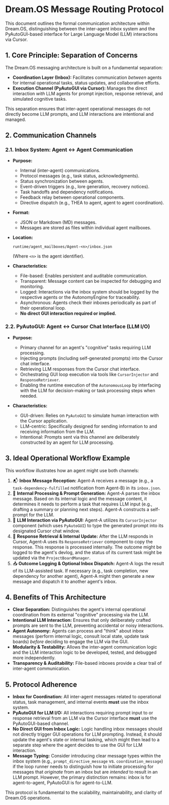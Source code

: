 # Dream.OS Message Routing Protocol

This document outlines the formal communication architecture within Dream.OS, distinguishing between the inter-agent inbox system and the PyAutoGUI-based interface for Large Language Model (LLM) interactions via Cursor.

## 1. Core Principle: Separation of Concerns

The Dream.OS messaging architecture is built on a fundamental separation:

*   **Coordination Layer (Inbox):** Facilitates communication *between* agents for internal operational tasks, status updates, and collaborative efforts.
*   **Execution Channel (PyAutoGUI via Cursor):** Manages the direct interaction *with* LLM agents for prompt injection, response retrieval, and simulated cognitive tasks.

This separation ensures that inter-agent operational messages do not directly become LLM prompts, and LLM interactions are intentional and managed.

## 2. Communication Channels

### 2.1. Inbox System: Agent ↔ Agent Communication

*   **Purpose:**
    *   Internal (inter-agent) communications.
    *   Protocol messages (e.g., task status, acknowledgments).
    *   Status synchronization between agents.
    *   Event-driven triggers (e.g., lore generation, recovery notices).
    *   Task handoffs and dependency notifications.
    *   Feedback relay between operational components.
    *   Directive dispatch (e.g., THEA to agent, agent to agent coordination).

*   **Format:**
    *   JSON or Markdown (MD) messages.
    *   Messages are stored as files within individual agent mailboxes.

*   **Location:**
    ```
    runtime/agent_mailboxes/Agent-<n>/inbox.json
    ```
    (Where `<n>` is the agent identifier).

*   **Characteristics:**
    *   File-based: Enables persistent and auditable communication.
    *   Transparent: Message content can be inspected for debugging and monitoring.
    *   Logged: Interactions via the inbox system should be logged by the respective agents or the AutonomyEngine for traceability.
    *   Asynchronous: Agents check their inboxes periodically as part of their operational loop.
    *   **No direct GUI interaction required or implied.**

### 2.2. PyAutoGUI: Agent ↔ Cursor Chat Interface (LLM I/O)

*   **Purpose:**
    *   Primary channel for an agent's "cognitive" tasks requiring LLM processing.
    *   Injecting prompts (including self-generated prompts) into the Cursor chat interface.
    *   Retrieving LLM responses from the Cursor chat interface.
    *   Orchestrating GUI loop execution via tools like `CursorInjector` and `ResponseRetriever`.
    *   Enabling the runtime execution of the `AutonomousLoop` by interfacing with the LLM for decision-making or task processing steps when needed.

*   **Characteristics:**
    *   GUI-driven: Relies on `PyAutoGUI` to simulate human interaction with the Cursor application.
    *   LLM-centric: Specifically designed for sending information to and receiving information from the LLM.
    *   Intentional: Prompts sent via this channel are deliberately constructed by an agent for LLM processing.

## 3. Ideal Operational Workflow Example

This workflow illustrates how an agent might use both channels:

1.  📬 **Inbox Message Reception:** Agent-A receives a message (e.g., a `task-dependency-fulfilled` notification from Agent-B) in its `inbox.json`.
2.  🧠 **Internal Processing & Prompt Generation:** Agent-A parses the inbox message. Based on its internal logic and the message content, it determines it needs to perform a task that requires LLM input (e.g., drafting a summary or planning next steps). Agent-A constructs a self-prompt for the LLM.
3.  🎯 **LLM Interaction via PyAutoGUI:** Agent-A utilizes its `CursorInjector` component (which uses `PyAutoGUI`) to type the generated prompt into its designated Cursor chat window.
4.  🧾 **Response Retrieval & Internal Update:** After the LLM responds in Cursor, Agent-A uses its `ResponseRetriever` component to copy the response. This response is processed internally. The outcome might be logged to the agent's devlog, and the status of its current task might be updated via the `ProjectBoardManager`.
5.  📤 **Outcome Logging & Optional Inbox Dispatch:** Agent-A logs the result of its LLM-assisted task. If necessary (e.g., task completion, new dependency for another agent), Agent-A might then generate a new message and dispatch it to another agent's inbox.

## 4. Benefits of This Architecture

*   **Clear Separation:** Distinguishes the agent's internal operational coordination from its external "cognitive" processing via the LLM.
*   **Intentional LLM Interaction:** Ensures that only deliberately crafted prompts are sent to the LLM, preventing accidental or noisy interactions.
*   **Agent Autonomy:** Agents can process and "think" about inbox messages (perform internal logic, consult local state, update task boards) *before* deciding to engage the LLM via the GUI.
*   **Modularity & Testability:** Allows the inter-agent communication logic and the LLM interaction logic to be developed, tested, and debugged more independently.
*   **Transparency & Auditability:** File-based inboxes provide a clear trail of inter-agent communication.

## 5. Protocol Adherence

*   **Inbox for Coordination:** All inter-agent messages related to operational status, task management, and internal events **must** use the inbox system.
*   **PyAutoGUI for LLM I/O:** All interactions requiring prompt input to or response retrieval from an LLM via the Cursor interface **must** use the PyAutoGUI-based channel.
*   **No Direct GUI from Inbox Logic:** Logic handling inbox messages should not directly trigger GUI operations for LLM prompting. Instead, it should update the agent's state or internal tasking, which might then lead to a separate step where the agent decides to use the GUI for LLM interaction.
*   **Message Typing:** Consider introducing clear message types within the inbox system (e.g., `prompt_directive_message` vs. `coordination_message`) if the loop runner needs to distinguish how to initiate processing for messages that *originate* from an inbox but are *intended* to result in an LLM prompt. However, the primary distinction remains: inbox is for agent-to-agent, PyAutoGUI is for agent-to-LLM.

This protocol is fundamental to the scalability, maintainability, and clarity of Dream.OS operations. 